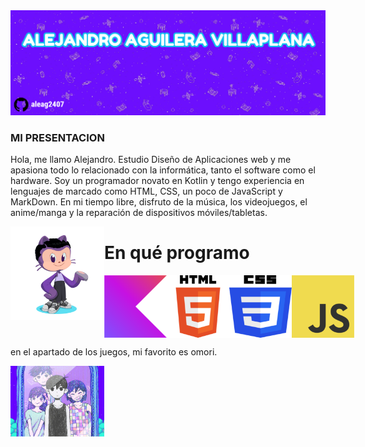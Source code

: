 <img src="https://github.com/aleag2407/aleag2407/blob/main/header.jpg?raw=true" alt="banner">

### MI PRESENTACION

Hola, me llamo Alejandro. Estudio Diseño de Aplicaciones web y me apasiona todo lo relacionado con la informática, tanto el software como el hardware. Soy un programador novato en Kotlin y tengo experiencia en lenguajes de marcado como HTML, CSS, un poco de JavaScript y MarkDown. En mi tiempo libre, disfruto de la música, los videojuegos, el anime/manga y la reparación de dispositivos móviles/tabletas.

<img align="left" width="150" src="https://github.com/aleag2407/aleag2407/blob/main/octocat-1696461654740.png" alt="octocat">

# En qué programo

<div style="display: flex; justify-content: space-between;">
    <img src="https://github.com/aleag2407/aleag2407/blob/main/kotlin.png?raw=true" alt="Kotlin" width="100">
    <img src="https://github.com/aleag2407/aleag2407/blob/main/html.png?raw=true" alt="HTML" width="100">
    <img src="https://github.com/aleag2407/aleag2407/blob/main/css.png?raw=true" alt="CSS" width="100">
    <img src="https://github.com/aleag2407/aleag2407/blob/main/js.png?raw=true" alt="JS" width="100">
</div>

en el apartado de los juegos, mi favorito es omori.

<img align="left" width="150" src="https://github.com/aleag2407/aleag2407/blob/main/icegif-935.gif" alt="omori">


